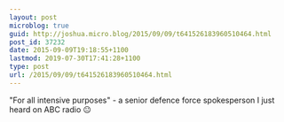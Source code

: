 ```yaml
---
layout: post
microblog: true
guid: http://joshua.micro.blog/2015/09/09/t641526183960510464.html
post_id: 37232
date: 2015-09-09T19:18:55+1100
lastmod: 2019-07-30T17:41:28+1100
type: post
url: /2015/09/09/t641526183960510464.html
---
```

"For all intensive purposes" - a senior defence force spokesperson I just heard on ABC radio 😐
